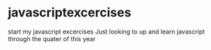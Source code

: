 # javascriptexcercises
start my javascript excercises
Just looking to up and learn javascript through the quater of this year
